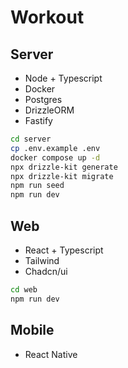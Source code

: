 # Workout

## Server
- Node + Typescript
- Docker
- Postgres
- DrizzleORM
- Fastify

```bash
cd server
cp .env.example .env
docker compose up -d
npx drizzle-kit generate
npx drizzle-kit migrate
npm run seed
npm run dev
```

## Web
- React + Typescript
- Tailwind
- Chadcn/ui

```bash
cd web
npm run dev
```

## Mobile
- React Native
